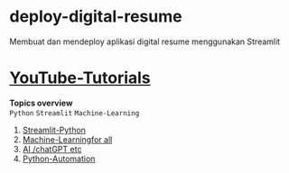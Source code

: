 # deploy-digital-resume
Membuat dan mendeploy aplikasi digital resume menggunakan Streamlit

# [YouTube-Tutorials](https://youtu.be/NQaZLmgXAO8) 

**Topics overview**  
`Python` `Streamlit` `Machine-Learning` 

1. [Streamlit-Python](https://github.com/avrabyt/YouTube-Tutorials/tree/main/Streamlit-Python)
2. [Machine-Learningfor all](https://github.com/avrabyt/YouTube-Tutorials/tree/main/Machine-Learning%20for%20all)
3. [AI /chatGPT etc](https://github.com/avrabyt/YouTube-Tutorials/tree/main/Machine-Learning%20for%20all)
4. [Python-Automation](https://github.com/avrabyt/YouTube-Tutorials/tree/main/Python-Automation)
